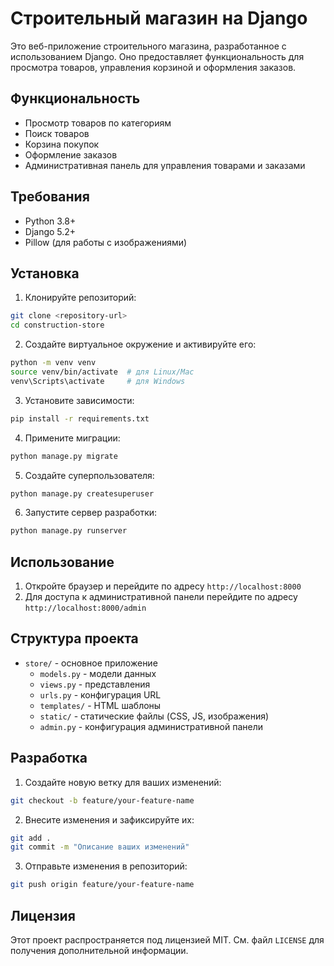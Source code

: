 # Строительный магазин на Django

Это веб-приложение строительного магазина, разработанное с использованием Django. Оно предоставляет функциональность для просмотра товаров, управления корзиной и оформления заказов.

## Функциональность

- Просмотр товаров по категориям
- Поиск товаров
- Корзина покупок
- Оформление заказов
- Административная панель для управления товарами и заказами

## Требования

- Python 3.8+
- Django 5.2+
- Pillow (для работы с изображениями)

## Установка

1. Клонируйте репозиторий:
```bash
git clone <repository-url>
cd construction-store
```

2. Создайте виртуальное окружение и активируйте его:
```bash
python -m venv venv
source venv/bin/activate  # для Linux/Mac
venv\Scripts\activate     # для Windows
```

3. Установите зависимости:
```bash
pip install -r requirements.txt
```

4. Примените миграции:
```bash
python manage.py migrate
```

5. Создайте суперпользователя:
```bash
python manage.py createsuperuser
```

6. Запустите сервер разработки:
```bash
python manage.py runserver
```

## Использование

1. Откройте браузер и перейдите по адресу `http://localhost:8000`
2. Для доступа к административной панели перейдите по адресу `http://localhost:8000/admin`

## Структура проекта

- `store/` - основное приложение
  - `models.py` - модели данных
  - `views.py` - представления
  - `urls.py` - конфигурация URL
  - `templates/` - HTML шаблоны
  - `static/` - статические файлы (CSS, JS, изображения)
  - `admin.py` - конфигурация административной панели

## Разработка

1. Создайте новую ветку для ваших изменений:
```bash
git checkout -b feature/your-feature-name
```

2. Внесите изменения и зафиксируйте их:
```bash
git add .
git commit -m "Описание ваших изменений"
```

3. Отправьте изменения в репозиторий:
```bash
git push origin feature/your-feature-name
```

## Лицензия

Этот проект распространяется под лицензией MIT. См. файл `LICENSE` для получения дополнительной информации. 